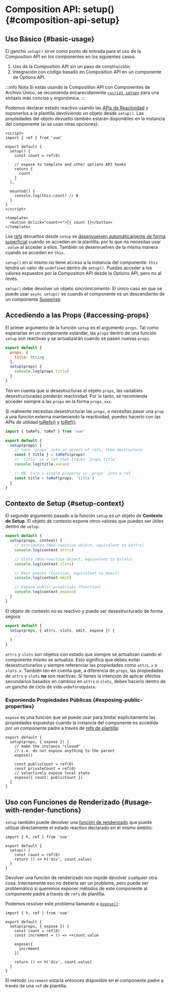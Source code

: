 # Composition API: setup() {#composition-api-setup}

## Uso Básico {#basic-usage}

El gancho `setup()` sirve como punto de entrada para el uso de la Composition API en los componentes en los siguientes casos:

1.  Uso de la Composition API sin un paso de construcción;
2.  Integración con código basado en Composition API en un componente de Options API.

:::info Nota
Si estás usando la Composition API con Componentes de Archivo Único, se recomienda encarecidamente [`<script setup>`](/api/sfc-script-setup) para una sintaxis más concisa y ergonómica.
:::

Podemos declarar estado reactivo usando las [APIs de Reactividad](./reactivity-core) y exponerlos a la plantilla devolviendo un objeto desde `setup()`. Las propiedades del objeto devuelto también estarán disponibles en la instancia del componente (si se usan otras opciones):

```vue
<script>
import { ref } from 'vue'

export default {
  setup() {
    const count = ref(0)

    // expose to template and other options API hooks
    return {
      count
    }
  },

  mounted() {
    console.log(this.count) // 0
  }
}
</script>

<template>
  <button @click="count++">{{ count }}</button>
</template>
```

Los [refs](/api/reactivity-core#ref) devueltos desde `setup` se [desenvuelven automáticamente de forma superficial](/guide/essentials/reactivity-fundamentals#deep-reactivity) cuando se acceden en la plantilla, por lo que no necesitas usar `.value` al acceder a ellos. También se desenvuelven de la misma manera cuando se acceden en `this`.

`setup()` en sí mismo no tiene acceso a la instancia del componente: `this` tendrá un valor de `undefined` dentro de `setup()`. Puedes acceder a los valores expuestos por la Composition API desde la Options API, pero no al revés.

`setup()` debe devolver un objeto _sincrónicamente_. El único caso en que se puede usar `async setup()` es cuando el componente es un descendiente de un componente [Suspense](../guide/built-ins/suspense).

## Accediendo a las Props {#accessing-props}

El primer argumento de la función `setup` es el argumento `props`. Tal como esperarías en un componente estándar, las `props` dentro de una función `setup` son reactivas y se actualizarán cuando se pasen nuevas `props`.

```js
export default {
  props: {
    title: String
  },
  setup(props) {
    console.log(props.title)
  }
}
```

Ten en cuenta que si desestructuras el objeto `props`, las variables desestructuradas perderán reactividad. Por lo tanto, se recomienda acceder siempre a las `props` en la forma `props.xxx`.

Si realmente necesitas desestructurar las `props`, o necesitas pasar una `prop` a una función externa manteniendo la reactividad, puedes hacerlo con las APIs de utilidad [toRefs()](./reactivity-utilities#torefs) y [toRef()](/api/reactivity-utilities#toref):

```js
import { toRefs, toRef } from 'vue'

export default {
  setup(props) {
    // turn `props` into an object of refs, then destructure
    const { title } = toRefs(props)
    // `title` is a ref that tracks `props.title`
    console.log(title.value)

    // OR, turn a single property on `props` into a ref
    const title = toRef(props, 'title')
  }
}
```

## Contexto de Setup {#setup-context}

El segundo argumento pasado a la función `setup` es un objeto de **Contexto de Setup**. El objeto de contexto expone otros valores que pueden ser útiles dentro de `setup`:

```js
export default {
  setup(props, context) {
    // Attributes (Non-reactive object, equivalent to $attrs)
    console.log(context.attrs)

    // Slots (Non-reactive object, equivalent to $slots)
    console.log(context.slots)

    // Emit events (Function, equivalent to $emit)
    console.log(context.emit)

    // Expose public properties (Function)
    console.log(context.expose)
  }
}
```

El objeto de contexto no es reactivo y puede ser desestructurado de forma segura:

```js
export default {
  setup(props, { attrs, slots, emit, expose }) {
    ...
  }
}
```

`attrs` y `slots` son objetos con estado que siempre se actualizan cuando el componente mismo se actualiza. Esto significa que debes evitar desestructurarlos y siempre referenciar las propiedades como `attrs.x` o `slots.x`. También ten en cuenta que, a diferencia de `props`, las propiedades de `attrs` y `slots` **no** son reactivas. Si tienes la intención de aplicar efectos secundarios basados en cambios en `attrs` o `slots`, debes hacerlo dentro de un gancho de ciclo de vida `onBeforeUpdate`.

### Exponiendo Propiedades Públicas {#exposing-public-properties}

`expose` es una función que se puede usar para limitar explícitamente las propiedades expuestas cuando la instancia del componente es accedida por un componente padre a través de [refs de plantilla](/guide/essentials/template-refs#ref-on-component):

```js{5,10}
export default {
  setup(props, { expose }) {
    // make the instance "closed" -
    // i.e. do not expose anything to the parent
    expose()

    const publicCount = ref(0)
    const privateCount = ref(0)
    // selectively expose local state
    expose({ count: publicCount })
  }
}
```

## Uso con Funciones de Renderizado {#usage-with-render-functions}

`setup` también puede devolver una [función de renderizado](/guide/extras/render-function) que puede utilizar directamente el estado reactivo declarado en el mismo ámbito:

```js{6}
import { h, ref } from 'vue'

export default {
  setup() {
    const count = ref(0)
    return () => h('div', count.value)
  }
}
```

Devolver una función de renderizado nos impide devolver cualquier otra cosa. Internamente eso no debería ser un problema, pero puede ser problemático si queremos exponer métodos de este componente al componente padre a través de `refs` de plantilla.

Podemos resolver este problema llamando a [`expose()`](#exposing-public-properties):

```js{8-10}
import { h, ref } from 'vue'

export default {
  setup(props, { expose }) {
    const count = ref(0)
    const increment = () => ++count.value

    expose({
      increment
    })

    return () => h('div', count.value)
  }
}
```

El método `increment` estaría entonces disponible en el componente padre a través de una `ref` de plantilla.